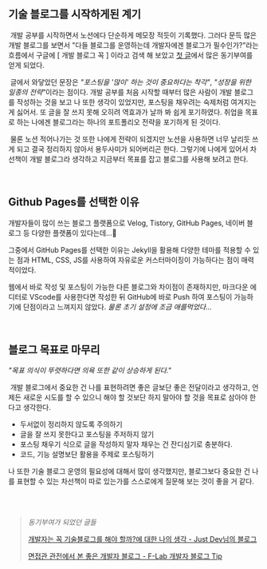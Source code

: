 ## 기술 블로그를 시작하게된 계기

&nbsp;개발 공부를 시작하면서 노션에다 단순하게 메모장 적듯이 기록했다. 그러다 문득 많은 개발 블로그를 보면서 "다들 블로그를 운영하는데 개발자에겐 블로그가 필수인가?"라는 흐름에서 구글에 [ 개발 블로그 꼭 ] 이라고 검색 해 보았고 <a href="https://sandcastle.tistory.com/89">첫 글</a>에서 많은 동기부여를 얻게 되었다.

&nbsp;글에서 와닿았던 문장은 <em>"포스팅을 '많이' 하는 것이 중요하다는 착각"</em>, <em>"성장을 위한 일종의 전략"</em>이라는 점이다. 개발 공부를 처음 시작할 때부터 많은 사람이 개발 블로그를 작성하는 것을 보고 나 또한 생각이 있었지만, 포스팅을 채우려는 숙제처럼 여겨지는 게 싫어서. 또 글을 잘 쓰지 못해 오히려 역효과가 날까 봐 쉽게 포기하였다. 취업을 목표로 하는 나에겐 블로그라는 하나의 포트폴리오 전략을 포기하게 된 것이다.

&nbsp;물론 노션 적어나가는 것 또한 나에게 전략이 되겠지만 노션을 사용하면 너무 날리듯 쓰게 되고 결국 정리하지 않아서 용두사미가 되어버리곤 한다. 그렇기에 나에게 있어서 차선책이 개발 블로그라 생각하고 지금부터 목표를 잡고 블로그를 사용해 보려고 한다.

<br />

## Github Pages를 선택한 이유

개발자들이 많이 쓰는 블로그 플랫폼으로 Velog, Tistory, GitHub Pages, 네이버 블로그 등 다양한 플랫폼이 있다는데...🤔

그중에서 GitHub Pages를 선택한 이유는 Jekyll을 활용해 다양한 테마를 적용할 수 있는 점과 HTML, CSS, JS를 사용하여 자유로운 커스터마이징이 가능하다는 점이 매력적이었다.

웹에서 바로 작성 및 포스팅이 가능한 다른 블로그와 차이점이 존재하지만, 마크다운 에디터로 VScode를 사용한다면 작성한 뒤 GitHub에 바로 Push 하여 포스팅이 가능하기에 단점이라고 느껴지지 않았다. <i>물론 초기 설정에 조금 애를먹었다...</i>

<br />

## 블로그 목표로 마무리

<em>"목표 의식이 뚜렷하다면 의욕 또한 같이 상승하게 된다."</em>

&nbsp;개발 블로그에서 중요한 건 나를 표현하려면 좋은 글보단 좋은 전달이라고 생각하고, 언제든 새로운 시도를 할 수 있으니 해야 할 것보단 하지 말아야 할 것을 목표로 삼아야 한다고 생각한다.

- 두서없이 정리하지 않도록 주의하기
- 글을 잘 쓰지 못한다고 포스팅을 주저하지 않기
- 포스팅 채우기 식으로 글을 작성하지 말자 채우는 건 잔디심기로 충분하다.
- 코드, 기능 설명보단 활용을 주제로 포스팅하기

나 또한 기술 블로그 운영의 필요성에 대해서 많이 생각했지만, 블로그보다 중요한 건 나를 표현할 수 있는 차선책이 따로 있는가를 스스로에게 질문해 보는 것이 좋을 거 같다.

<br />
<br />

> <em style="color: #666">동기부여가 되었던 글들</em>
>
> <a href="https://sandcastle.tistory.com/89" target="\_blank" >개발자는 꼭 기술블로그를 해야 할까?에 대한 나의 생각 - Just Dev님의 블로그</a>
>
> <a href="https://f-lab.kr/blog/developer-blog-tips" target="\_blank" >면접관 관전에서 본 좋은 개발자 블로그 - F-Lab 개발자 블로그 Tip</a>
